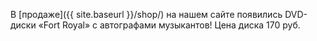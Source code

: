---
---

В [продаже]({{ site.baseurl }}/shop/) на нашем сайте появились DVD-диски «Fort Royal» с автографами музыкантов! Цена диска 170 руб.
